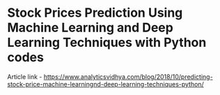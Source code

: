 # Stock Prices Prediction Using Machine Learning and Deep Learning Techniques with Python codes

Article link - https://www.analyticsvidhya.com/blog/2018/10/predicting-stock-price-machine-learningnd-deep-learning-techniques-python/
